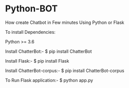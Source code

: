# Python-BOT
How create Chatbot in Few minutes Using Python or Flask

To install Dependencies:

Python >= 3.6

Install ChatterBot:-
$ pip install ChatterBot

Install Flask:-
$ pip install Flask

Install ChatterBot-corpus:-
$ pip install ChatterBot-corpus

To Run Flask application:-
$ python app.py

